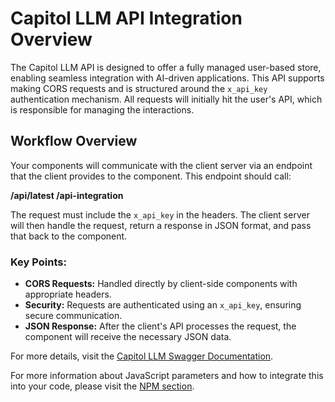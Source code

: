 # Capitol LLM API Integration Overview

The Capitol LLM API is designed to offer a fully managed user-based store, enabling seamless integration with AI-driven applications. This API supports making CORS requests and is structured around the `x_api_key` authentication mechanism. All requests will initially hit the user's API, which is responsible for managing the interactions.

## Workflow Overview

Your components will communicate with the client server via an endpoint that the client provides to the component. This endpoint should call:

**/api/latest /api-integration**

The request must include the `x_api_key` in the headers. The client server will then handle the request, return a response in JSON format, and pass that back to the component.

### Key Points:
- **CORS Requests:** Handled directly by client-side components with appropriate headers.
- **Security:** Requests are authenticated using an `x_api_key`, ensuring secure communication.
- **JSON Response:** After the client's API processes the request, the component will receive the necessary JSON data.

For more details, visit the [Capitol LLM Swagger Documentation](https://a1ab86825a553444a99225e96a91e174-1009329405.us-east-1.elb.amazonaws.com/api/v1/api-docs/).

For more information about JavaScript parameters and how to integrate this into your code, please visit the [NPM section](#npm-section).

